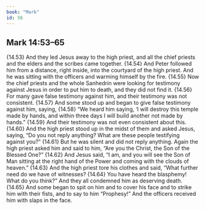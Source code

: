 ```yaml
---
book: "Mark"
id: 56
---
```


## Mark 14:53–65

{14.53} And they led Jesus away to the high priest, and all the chief priests and the elders and the scribes came together. {14.54} And Peter followed him from a distance, right inside, into the courtyard of the high priest. And he was sitting with the officers and warming himself by the fire. {14.55} Now the chief priests and the whole Sanhedrin were looking for testimony against Jesus in order to put him to death, and they did not find it. {14.56} For many gave false testimony against him, and their testimony was not consistent. {14.57} And some stood up and began to give false testimony against him, saying, {14.58} “We heard him saying, ‘I will destroy this temple made by hands, and within three days I will build another not made by hands.” {14.59} And their testimony was not even consistent about this. {14.60} And the high priest stood up in the midst of them and asked Jesus, saying, “Do you not reply anything? What are these people testifying against you?” {14.61} But he was silent and did not reply anything. Again the high priest asked him and said to him, “Are you the Christ, the Son of the Blessed One?” {14.62} And Jesus said, “I am, and you will see the Son of Man sitting at the right hand of the Power and coming with the clouds of heaven.” {14.63} And the high priest tore his clothes and said, “What further need do we have of witnesses? {14.64} You have heard the blasphemy! What do you think?” And they all condemned him as deserving death. {14.65} And some began to spit on him and to cover his face and to strike him with their fists, and to say to him “Prophesy!” And the officers received him with slaps in the face.